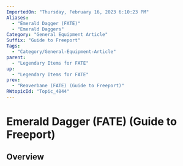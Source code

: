 ```yaml
---
ImportedOn: "Thursday, February 16, 2023 6:10:23 PM"
Aliases:
  - "Emerald Dagger (FATE)"
  - "Emerald Daggers"
Category: "General Equipment Article"
Suffix: "Guide to Freeport"
Tags:
  - "Category/General-Equipment-Article"
parent:
  - "Legendary Items for FATE"
up:
  - "Legendary Items for FATE"
prev:
  - "Reaverbane (FATE) (Guide to Freeport)"
RWtopicId: "Topic_4844"
---
```

# Emerald Dagger (FATE) (Guide to Freeport)
## Overview
